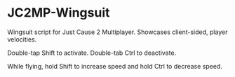 # JC2MP-Wingsuit
Wingsuit script for Just Cause 2 Multiplayer. Showcases client-sided, player velocities.

Double-tap Shift to activate.
Double-tab Ctrl to deactivate.

While flying, hold Shift to increase speed and hold Ctrl to decrease speed.
